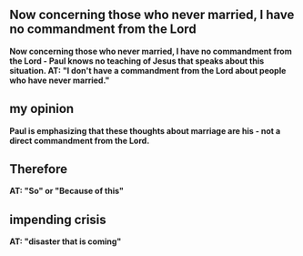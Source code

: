 ## Now concerning those who never married, I have no commandment from the Lord  ##

<b>Now concerning those who never married, I have no commandment from the Lord <b>- Paul knows no teaching of Jesus that speaks about this situation. AT: "I don't have a commandment from the Lord about people who have never married."

## my opinion ##

Paul is emphasizing that these thoughts about marriage are his  - not a direct commandment from the Lord.

## Therefore ##

AT: "So" or "Because of this"

## impending crisis ##

AT: "disaster that is coming"